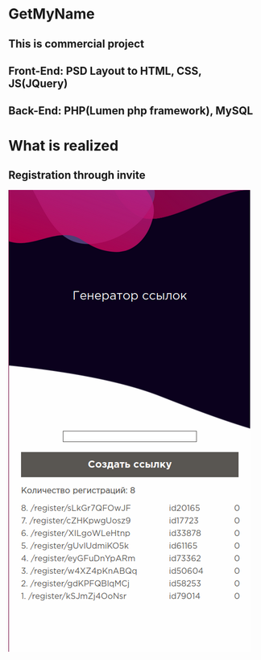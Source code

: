 # GetMyName
## This is commercial project
## Front-End: PSD Layout to HTML, CSS, JS(JQuery)
## Back-End: PHP(Lumen php framework), MySQL

# What is realized
## Registration through invite
![github-small](linkgen.png)
